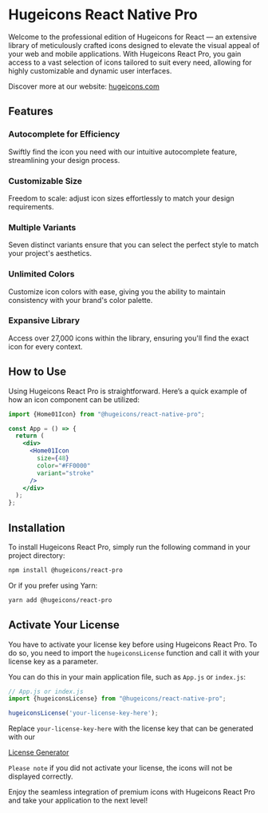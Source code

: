 # Hugeicons React Native Pro

Welcome to the professional edition of Hugeicons for React — an extensive library of meticulously crafted icons designed to elevate the visual appeal of your web and mobile applications. With Hugeicons React Pro, you gain access to a vast selection of icons tailored to suit every need, allowing for highly customizable and dynamic user interfaces.

Discover more at our website: [hugeicons.com](https://hugeicons.com/)

## Features

### Autocomplete for Efficiency
Swiftly find the icon you need with our intuitive autocomplete feature, streamlining your design process.

### Customizable Size
Freedom to scale: adjust icon sizes effortlessly to match your design requirements.

### Multiple Variants
Seven distinct variants ensure that you can select the perfect style to match your project's aesthetics.

### Unlimited Colors
Customize icon colors with ease, giving you the ability to maintain consistency with your brand's color palette.

### Expansive Library
Access over 27,000 icons within the library, ensuring you'll find the exact icon for every context.

## How to Use

Using Hugeicons React Pro is straightforward. Here’s a quick example of how an icon component can be utilized:

```jsx
import {Home01Icon} from "@hugeicons/react-native-pro";

const App = () => {
  return (
    <div>
      <Home01Icon 
        size={48} 
        color="#FF0000" 
        variant="stroke"
      />
    </div>
  );
};
```

## Installation

To install Hugeicons React Pro, simply run the following command in your project directory:

```sh
npm install @hugeicons/react-pro
```

Or if you prefer using Yarn:

```sh
yarn add @hugeicons/react-pro
```

## Activate Your License
You have to activate your license key before using Hugeicons React Pro. To do so, you need to import the `hugeiconsLicense` function and call it with your license key as a parameter.

You can do this in your main application file, such as `App.js` or `index.js`:

```jsx
// App.js or index.js
import {hugeiconsLicense} from "@hugeicons/react-native-pro";

hugeiconsLicense('your-license-key-here');
```

Replace `your-license-key-here` with the license key that can be generated with our

[License Generator](https://hugeicons.com/license-generate)

`Please note` if you did not activate your license, the icons will not be displayed correctly.

Enjoy the seamless integration of premium icons with Hugeicons React Pro and take your application to the next level!
